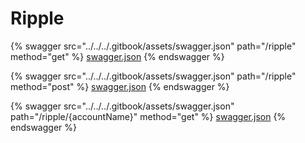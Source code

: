 # Ripple

{% swagger src="../../../.gitbook/assets/swagger.json" path="/ripple" method="get" %}
[swagger.json](../../../.gitbook/assets/swagger.json)
{% endswagger %}

{% swagger src="../../../.gitbook/assets/swagger.json" path="/ripple" method="post" %}
[swagger.json](../../../.gitbook/assets/swagger.json)
{% endswagger %}

{% swagger src="../../../.gitbook/assets/swagger.json" path="/ripple/{accountName}" method="get" %}
[swagger.json](../../../.gitbook/assets/swagger.json)
{% endswagger %}

